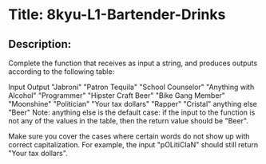 # Title: 8kyu-L1-Bartender-Drinks

## Description:

Complete the function that receives as input a string, and produces outputs according to the following table:

Input Output
"Jabroni" "Patron Tequila"
"School Counselor" "Anything with Alcohol"
"Programmer" "Hipster Craft Beer"
"Bike Gang Member" "Moonshine"
"Politician" "Your tax dollars"
"Rapper" "Cristal"
anything else "Beer"
Note: anything else is the default case: if the input to the function is not any of the values in the table, then the return value should be "Beer".

Make sure you cover the cases where certain words do not show up with correct capitalization. For example, the input "pOLitiCIaN" should still return "Your tax dollars".
